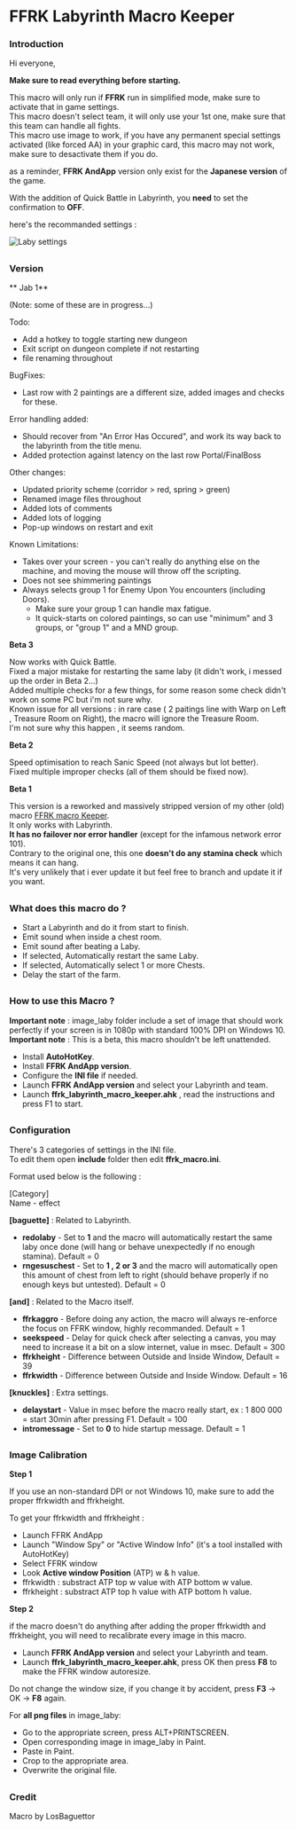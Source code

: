 # FFRK Labyrinth Macro Keeper

### Introduction

Hi everyone,

**Make sure to read everything before starting.**   

This macro will only run if **FFRK** run in simplified mode, make sure to activate that in game settings.  
This macro doesn't select team, it will only use your 1st one, make sure that this team can handle all fights.   
This macro use image to work, if you have any permanent special settings activated (like forced AA) in your graphic card, this macro may not work, make sure to desactivate them if you do.  

as a reminder, **FFRK AndApp** version only exist for the **Japanese version** of the game.  

With the addition of Quick Battle in Labyrinth, you **need** to set the confirmation to **OFF**.  

here's the recommanded settings :  

![Laby settings](https://cdn.discordapp.com/attachments/653310076794437633/871860079773753404/unknown.png)  

##

### Version

** Jab 1**

(Note: some of these are in progress...)

Todo:
- Add a hotkey to toggle starting new dungeon
- Exit script on dungeon complete if not restarting
- file renaming throughout

BugFixes:
- Last row with 2 paintings are a different size, added images and checks for these.

Error handling added:
- Should recover from "An Error Has Occured", and work its way back to the labyrinth from the title menu.
- Added protection against latency on the last row Portal/FinalBoss

Other changes:
- Updated priority scheme (corridor > red, spring > green)
- Renamed image files throughout
- Added lots of comments
- Added lots of logging
- Pop-up windows on restart and exit

Known Limitations:
- Takes over your screen - you can't really do anything else on the machine, and moving the mouse will throw off the scripting.
- Does not see shimmering paintings
- Always selects group 1 for Enemy Upon You encounters (including Doors).
  - Make sure your group 1 can handle max fatigue.
  - It quick-starts on colored paintings, so can use "minimum" and 3 groups, or "group 1" and a MND group.

**Beta 3**  

Now works with Quick Battle.  
Fixed a major mistake for restarting the same laby (it didn't work, i messed up the order in Beta 2...)  
Added multiple checks for a few things, for some reason some check didn't work on some PC but i'm not sure why.   
Known issue for all versions : in rare case ( 2 paitings line with Warp on Left , Treasure Room on Right), the macro will ignore the Treasure Room.  
I'm not sure why this happen , it seems random.  

**Beta 2**    

Speed optimisation to reach Sanic Speed (not always but lot better).   
Fixed multiple improper checks (all of them should be fixed now).  

**Beta 1**    

This version is a reworked and massively stripped version of my other (old) macro [FFRK macro Keeper](https://github.com/LosBaguettor/ffrkmacrokeeper).  
It only works with Labyrinth.  
**It has no failover nor error handler** (except for the infamous network error 101).  
Contrary to the original one, this one **doesn't do any stamina check** which means it can hang.  
It's very unlikely that i ever update it but feel free to branch and update it if you want.  

##

### What does this macro do ?

- Start a Labyrinth and do it from start to finish.  
- Emit sound when inside a chest room.  
- Emit sound after beating a Laby.  
- If selected, Automatically restart the same Laby.  
- If selected, Automatically select 1 or more Chests.  
- Delay the start of the farm.  

##

### How to use this Macro ? 

**Important note** : image_laby folder include a set of image that should work perfectly if your screen is in 1080p with standard 100% DPI on Windows 10.  
**Important note** : This is a beta, this macro shouldn't be left unattended.  

- Install **AutoHotKey**.  
- Install **FFRK AndApp version**.  
- Configure the **INI file** if needed.  
- Launch **FFRK AndApp version** and select your Labyrinth and team.  
- Launch **ffrk_labyrinth_macro_keeper.ahk** , read the instructions and press F1 to start.  

##

### Configuration

There's 3 categories of settings in the INI file.  
To edit them open **include** folder then edit **ffrk_macro.ini**.  

Format used below is the following :  

[Category]  
Name - effect  

**[baguette]** : Related to Labyrinth.  
- **redolaby** - Set to **1** and the macro will automatically restart the same laby once done (will hang or behave unexpectedly if no enough stamina). Default = 0  
- **rngesuschest** - Set to **1 , 2 or 3** and the macro will automatically open this amount of chest from left to right (should behave properly if no enough keys but untested). Default = 0  

**[and]** : Related to the Macro itself.  
- **ffrkaggro** - Before doing any action, the macro will always re-enforce the focus on FFRK window, highly recommanded. Default = 1  
- **seekspeed** - Delay for quick check after selecting a canvas, you may need to increase it a bit on a slow internet, value in msec. Default = 300  
- **ffrkheight** - Difference between Outside and Inside Window, Default = 39  
- **ffrkwidth** - Difference between Outside and Inside Window. Default = 16  

**[knuckles]** : Extra settings.  
- **delaystart** - Value in msec before the macro really start, ex : 1 800 000 = start 30min after pressing F1. Default = 100  
- **intromessage** - Set to **0** to hide startup message. Default = 1  

##

### Image Calibration

**Step 1**  

If you use an non-standard DPI or not Windows 10, make sure to add the proper ffrkwidth and ffrkheight.  

To get your ffrkwidth and ffrkheight :  
- Launch FFRK AndApp  
- Launch "Window Spy" or "Active Window Info" (it's a tool installed with AutoHotKey)  
- Select FFRK window  
- Look **Active window Position** (ATP) w & h value.  
- ffrkwidth : substract ATP top w value with ATP bottom w value.  
- ffrkheight : substract ATP top h value with ATP bottom h value.  

**Step 2**  

if the macro doesn't do anything after adding the proper ffrkwidth and ffrkheight, you will need to recalibrate every image in this macro.  

- Launch **FFRK AndApp version** and select your Labyrinth and team.  
- Launch **ffrk_labyrinth_macro_keeper.ahk**, press OK then press **F8** to make the FFRK window autoresize.  

Do not change the window size, if you change it by accident, press **F3** -> OK -> **F8** again.  

For **all png files** in image_laby:  

- Go to the appropriate screen, press ALT+PRINTSCREEN.  
- Open corresponding image in image_laby in Paint.  
- Paste in Paint.  
- Crop to the appropriate area.  
- Overwrite the original file.  

##

### Credit

Macro by LosBaguettor  

